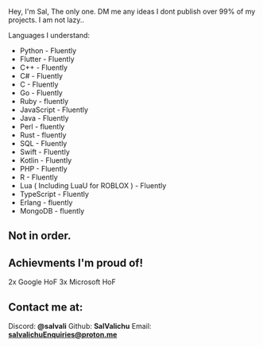 Hey, I'm Sal, The only one.
DM me any ideas
I dont publish over 99% of my projects. I am not lazy..

Languages I understand:
- Python - Fluently
- Flutter - Fluently
- C++ - Fluently
- C# - Fluently
- C - Fluently
- Go - Fluently
- Ruby -  fluently
- JavaScript - Fluently
- Java - Fluently
- Perl - fluently
- Rust - fluently
- SQL - Fluently
- Swift - Fluently
- Kotlin - Fluently
- PHP - Fluently
- R - Fluently
- Lua ( Including LuaU for ROBLOX ) - Fluently
- TypeScript - Fluently
- Erlang - fluently
- MongoDB - fluently
## Not in order.

## Achievments I'm proud of!
2x Google HoF
3x Microsoft HoF

## Contact me at:
Discord: **@salvali**
Github: **SalValichu**
Email: **salvalichuEnquiries@proton.me**
